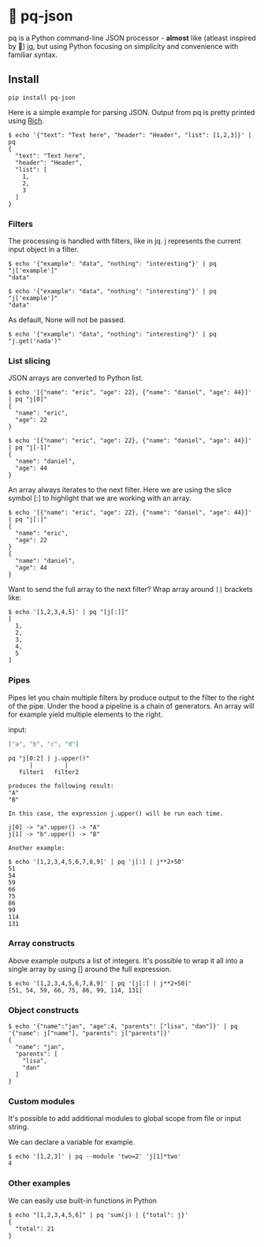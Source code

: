 # 📎️ pq-json
pq is a Python command-line JSON processor - **almost** like (atleast inspired by 🐶️) [jq](https://github.com/stedolan/jq), but using Python focusing on simplicity and convenience with familiar syntax.

## Install
```
pip install pq-json
```


Here is a simple example for parsing JSON. Output from pq is pretty printed using [Rich](https://github.com/Textualize/rich).
```
$ echo '{"text": "Text here", "header": "Header", "list": [1,2,3]}' | pq
{
  "text": "Text here",
  "header": "Header",
  "list": [
    1,
    2,
    3
  ]
}
```

### Filters
The processing is handled with filters, like in jq.
j represents the current input object in a filter. 
```
$ echo '{"example": "data", "nothing": "interesting"}' | pq "j['example']"
"data"
```

```
$ echo '{"example": "data", "nothing": "interesting"}' | pq "j['example']"
"data"
```

As default, None will not be passed.
```
$ echo '{"example": "data", "nothing": "interesting"}' | pq "j.get('nada')"

```

### List slicing

JSON arrays are converted to Python list. 
```
$ echo '[{"name": "eric", "age": 22}, {"name": "daniel", "age": 44}]' | pq "j[0]"
{
  "name": "eric",
  "age": 22
}
```
```
$ echo '[{"name": "eric", "age": 22}, {"name": "daniel", "age": 44}]' | pq "j[-1]"
{
  "name": "daniel",
  "age": 44
}
```

An array always iterates to the next filter. Here we are using the slice symbol [:] to highlight that we are working with an array. 
```
$ echo '[{"name": "eric", "age": 22}, {"name": "daniel", "age": 44}]' | pq "j[:]"
{
  "name": "eric",
  "age": 22
}
{
  "name": "daniel",
  "age": 44
}
```

Want to send the full array to the next filter? Wrap array around ```[]``` brackets like:
```
$ echo '[1,2,3,4,5]' | pq "[j[:]]"
[
  1,
  2,
  3,
  4,
  5
]
```


### Pipes
Pipes let you chain multiple filters by produce output to the filter to the right of the pipe. Under the hood a pipeline is a chain of generators. An array will for example yield multiple elements to the right. 

input: 
```json
["a", "b", "c", "d"]
```
```
pq "j[0:2] | j.upper()"
      |         |
   filter1   filter2

produces the following result:
"A"
"B"

In this case, the expression j.upper() will be run each time.

j[0] -> "a".upper() -> "A"
j[1] -> "b".upper() -> "B"

Another example:

$ echo '[1,2,3,4,5,6,7,8,9]' | pq 'j[:] | j**2+50'
51
54
59
66
75
86
99
114
131
```
### Array constructs
Above example outputs a list of integers. It's possible to wrap it all into a single array by using [] around the full expression.
```
$ echo '[1,2,3,4,5,6,7,8,9]' | pq '[j[:] | j**2+50]'
[51, 54, 59, 66, 75, 86, 99, 114, 131]
```
### Object constructs
```
$ echo '{"name":"jan", "age":4, "parents": ["lisa", "dan"]}' | pq '{"name": j["name"], "parents": j["parents"]}'
{
  "name": "jan",
  "parents": [
    "lisa",
    "dan"
  ]
}
```
### Custom modules

It's possible to add additional modules to global scope from file or input string.

We can declare a variable for example.
```
$ echo '[1,2,3]' | pq --module 'two=2' 'j[1]*two'
4
```



### Other examples

We can easily use built-in functions in Python
```
$ echo "[1,2,3,4,5,6]" | pq 'sum(j) | {"total": j}'
{
  "total": 21
}
```
